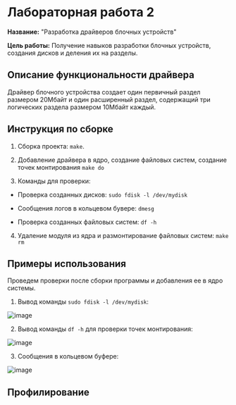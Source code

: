 # Лабораторная работа 2

**Название:** "Разработка драйверов блочных устройств"

**Цель работы:** Получение навыков разработки блочных устройств, создания дисков и деления их на разделы.

## Описание функциональности драйвера

Драйвер блочного устройства создает один первичный раздел размером 20Мбайт и один  расширенный раздел, содержащий три логических раздела  размером 10Мбайт каждый.

## Инструкция по сборке

1. Сборка проекта: `make`.

2. Добавление драйвера в ядро, создание файловых систем, создание точек монтирования `make do`

3. Команды для проверки:
  
- Проверка созданных дисков: `sudo fdisk -l /dev/mydisk`
  
- Сообщения логов в кольцевом бувере: `dmesg`
  
- Проверка созданных файловых систем: `df -h`

4. Удаление модуля из ядра и размонтирование файловых систем: `make rm` 

## Примеры использования

Проведем проверки после сборки программы и добавления ее в ядро системы. 

1. Вывод команды `sudo fdisk -l /dev/mydisk`:

![image](https://user-images.githubusercontent.com/27426287/110920689-bac2e080-832e-11eb-9500-e4b0deed1ef3.png)

2. Вывод команды `df -h` для проверки точек монтирования:

![image](https://user-images.githubusercontent.com/27426287/110920942-037a9980-832f-11eb-9d60-36269f62d861.png)

3. Сообщения в кольцевом буфере:

![image](https://user-images.githubusercontent.com/27426287/110922052-4ab55a00-8330-11eb-95f3-006ba9e35c4e.png)

## Профилирование
